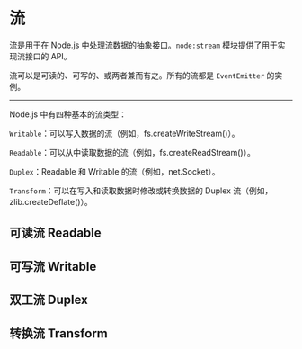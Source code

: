 # 流

流是用于在 Node.js 中处理流数据的抽象接口。`node:stream` 模块提供了用于实现流接口的 API。

流可以是可读的、可写的、或两者兼而有之。所有的流都是 `EventEmitter` 的实例。

---

Node.js 中有四种基本的流类型：

`Writable`：可以写入数据的流（例如，fs.createWriteStream()）。

`Readable`：可以从中读取数据的流（例如，fs.createReadStream()）。

`Duplex`：Readable 和 Writable 的流（例如，net.Socket）。

`Transform`：可以在写入和读取数据时修改或转换数据的 Duplex 流（例如，zlib.createDeflate()）。

## 可读流 Readable

## 可写流 Writable

## 双工流 Duplex

## 转换流 Transform
